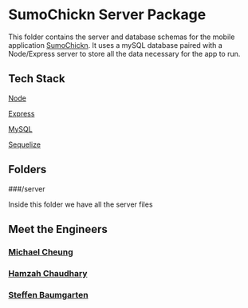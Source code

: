 # SumoChickn Server Package

This folder contains the server and database schemas for the mobile application [SumoChickn](https://github.com/Nondescript-Cheese/challengr). It uses a mySQL database paired with a Node/Express server to store all the data necessary for the app to run.

## Tech Stack

[Node](https://nodejs.org/)

[Express](http://expressjs.com/)

[MySQL](www.mysql)

[Sequelize](www.sequelizejs.com)

## Folders

###/server

Inside this folder we have all the server files

## Meet the Engineers

### [Michael Cheung](https://github.com/m6cheung)


### [Hamzah Chaudhary](https://github.com/hamzahc1)


### [Steffen Baumgarten](https://github.com/SteffenBerlin)